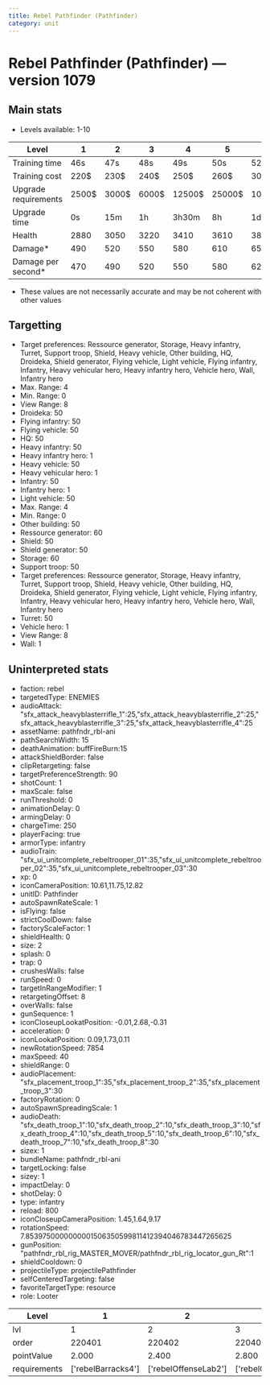 ```yaml
---
title: Rebel Pathfinder (Pathfinder)
category: unit
---
```


# Rebel Pathfinder (Pathfinder) — version 1079

## Main stats

  * Levels available: 1-10

|Level               |1    |2    |3    |4     |5     |6      |7      |8      |9       |10      |
|--------------------|-----|-----|-----|------|------|-------|-------|-------|--------|--------|
|Training time       |46s  |47s  |48s  |49s   |50s   |52s    |54s    |56s    |58s     |1m      |
|Training cost       |220$ |230$ |240$ |250$  |260$  |300$   |340$   |400$   |420$    |460$    |
|Upgrade requirements|2500$|3000$|6000$|12500$|25000$|100000$|160000$|320000$|1000000$|1750000$|
|Upgrade time        |0s   |15m  |1h   |3h30m |8h    |1d     |2d     |3d12h  |5d      |1w1d    |
|Health              |2880 |3050 |3220 |3410  |3610  |3820   |4050   |4290   |4550    |4830    |
|Damage*             |490  |520  |550  |580   |610   |650    |690    |730    |770     |820     |
|Damage per second*  |470  |490  |520  |550   |580   |620    |660    |690    |730     |780     |

* These values are not necessarily accurate and may be not coherent with other values

## Targetting

  * Target preferences: Ressource generator, Storage, Heavy infantry, Turret, Support troop, Shield, Heavy vehicle, Other building, HQ, Droideka, Shield generator, Flying vehicle, Light vehicle, Flying infantry, Infantry, Heavy vehicular hero, Heavy infantry hero, Vehicle hero, Wall, Infantry hero
  * Max. Range: 4
  * Min. Range: 0
  * View Range: 8
  * Droideka: 50
  * Flying infantry: 50
  * Flying vehicle: 50
  * HQ: 50
  * Heavy infantry: 50
  * Heavy infantry hero: 1
  * Heavy vehicle: 50
  * Heavy vehicular hero: 1
  * Infantry: 50
  * Infantry hero: 1
  * Light vehicle: 50
  * Max. Range: 4
  * Min. Range: 0
  * Other building: 50
  * Ressource generator: 60
  * Shield: 50
  * Shield generator: 50
  * Storage: 60
  * Support troop: 50
  * Target preferences: Ressource generator, Storage, Heavy infantry, Turret, Support troop, Shield, Heavy vehicle, Other building, HQ, Droideka, Shield generator, Flying vehicle, Light vehicle, Flying infantry, Infantry, Heavy vehicular hero, Heavy infantry hero, Vehicle hero, Wall, Infantry hero
  * Turret: 50
  * Vehicle hero: 1
  * View Range: 8
  * Wall: 1

## Uninterpreted stats

  * faction: rebel
  * targetedType: ENEMIES
  * audioAttack: "sfx_attack_heavyblasterrifle_1":25,"sfx_attack_heavyblasterrifle_2":25,"sfx_attack_heavyblasterrifle_3":25,"sfx_attack_heavyblasterrifle_4":25
  * assetName: pathfndr_rbl-ani
  * pathSearchWidth: 15
  * deathAnimation: buffFireBurn:15
  * attackShieldBorder: false
  * clipRetargeting: false
  * targetPreferenceStrength: 90
  * shotCount: 1
  * maxScale: false
  * runThreshold: 0
  * animationDelay: 0
  * armingDelay: 0
  * chargeTime: 250
  * playerFacing: true
  * armorType: infantry
  * audioTrain: "sfx_ui_unitcomplete_rebeltrooper_01":35,"sfx_ui_unitcomplete_rebeltrooper_02":35,"sfx_ui_unitcomplete_rebeltrooper_03":30
  * xp: 0
  * iconCameraPosition: 10.61,11.75,12.82
  * unitID: Pathfinder
  * autoSpawnRateScale: 1
  * isFlying: false
  * strictCoolDown: false
  * factoryScaleFactor: 1
  * shieldHealth: 0
  * size: 2
  * splash: 0
  * trap: 0
  * crushesWalls: false
  * runSpeed: 0
  * targetInRangeModifier: 1
  * retargetingOffset: 8
  * overWalls: false
  * gunSequence: 1
  * iconCloseupLookatPosition: -0.01,2.68,-0.31
  * acceleration: 0
  * iconLookatPosition: 0.09,1.73,0.11
  * newRotationSpeed: 7854
  * maxSpeed: 40
  * shieldRange: 0
  * audioPlacement: "sfx_placement_troop_1":35,"sfx_placement_troop_2":35,"sfx_placement_troop_3":30
  * factoryRotation: 0
  * autoSpawnSpreadingScale: 1
  * audioDeath: "sfx_death_troop_1":10,"sfx_death_troop_2":10,"sfx_death_troop_3":10,"sfx_death_troop_4":10,"sfx_death_troop_5":10,"sfx_death_troop_6":10,"sfx_death_troop_7":10,"sfx_death_troop_8":30
  * sizex: 1
  * bundleName: pathfndr_rbl-ani
  * targetLocking: false
  * sizey: 1
  * impactDelay: 0
  * shotDelay: 0
  * type: infantry
  * reload: 800
  * iconCloseupCameraPosition: 1.45,1.64,9.17
  * rotationSpeed: 7.8539750000000001506350599811412394046783447265625
  * gunPosition: "pathfndr_rbl_rig_MASTER_MOVER/pathfndr_rbl_rig_locator_gun_Rt":1
  * shieldCooldown: 0
  * projectileType: projectilePathfinder
  * selfCenteredTargeting: false
  * favoriteTargetType: resource
  * role: Looter

|Level       |1                 |2                   |3                   |4                   |5                   |6                   |7                   |8                   |9                   |10                   |
|------------|------------------|--------------------|--------------------|--------------------|--------------------|--------------------|--------------------|--------------------|--------------------|---------------------|
|lvl         |1                 |2                   |3                   |4                   |5                   |6                   |7                   |8                   |9                   |10                   |
|order       |220401            |220402              |220403              |220404              |220405              |220406              |220407              |220408              |220409              |220410               |
|pointValue  |2.000             |2.400               |2.800               |3.200               |3.600               |4.000               |4.400               |4.800               |5.200               |6.000                |
|requirements|['rebelBarracks4']|['rebelOffenseLab2']|['rebelOffenseLab3']|['rebelOffenseLab4']|['rebelOffenseLab5']|['rebelOffenseLab6']|['rebelOffenseLab7']|['rebelOffenseLab8']|['rebelOffenseLab9']|['rebelOffenseLab10']|

